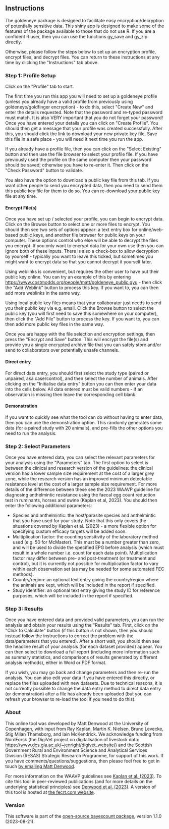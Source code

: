 ## Instructions

The goldeneye package is designed to facilitate easy encryption/decryption of potentially sensitive data.  This shiny app is designed to make some of the features of the package available to those that do not use R.  If you are a confident R user, then you can use the functions gy_save and gy_zip directly.

Otherwise, please follow the steps below to set up an encryption profile, encrypt files, and decrypt files.  You can return to these instructions at any time by clicking the "Instructions" tab above.

### Step 1:  Profile Setup

Click on the "Profile" tab to start.  

The first time you run this app you will need to set up a goldeneye profile (unless you already have a valid profile from previously using goldeneye/goldfinger encryption) - to do this, select "Create New" and enter the details requested.  Note that the password and re-typed password must match.  It is also VERY important that you do not forget your password!  Once you have entered your details you can click on "Create Profile".  You should then get a message that your profile was created successfully.  After this, you should click the link to download your new private key file.  Save this file in a safe place - you will need it next time you run the app.

If you already have a profile file, then you can click on the "Select Existing" button and then use the file browser to select your profile file.  If you have previously used the profile on the same computer then your password should be saved; otherwise you have to re-enter it.  Then click on the "Check Password" button to validate.

You also have the option to download a public key file from this tab.  If you want other people to send you encrypted data, then you need to send them this public key file for them to do so.  You can re-download your public key file at any time.


#### Encrypt File(s)

Once you have set up / selected your profile, you can begin to encrypt data.  Click on the Browse button to select one or more files to encrypt.  You should then see two sets of options appear:  a text entry box for online/web-based public keys, and another file browser for public keys on your computer.  These options control who else will be able to decrypt the files you encrypt. If you only want to encrypt data for your own use then you can ignore both of these inputs. There is also a check-box to allow decryption by yourself - typically you want to leave this ticked, but sometimes you might want to encrypt data so that you cannot decrypt it yourself later.

Using weblinks is convenient, but requires the other user to have put their public key online.  You can try an example of this by entering https://www.costmodds.org/people/matt/goldeneye_public.gyu - then click the "Add Weblink" button to process this key.  If you want to, you can then add more weblinks in the same way.

Using local public key files means that your collaborator just needs to send you their public key via e.g. email.  Click the Browse button to select the public key (you will first need to save this somewhere on your computer), then click the "Add File" button to process the key.  If you want to, you can then add more public key files in the same way.

Once you are happy with the file selection and encryption settings, then press the "Encrypt and Save" button.  This will encrypt the file(s) and provide you a single encrypted archive file that you can safely store and/or send to collaborators over potentially unsafe channels.


#### Direct entry

For direct data entry, you should first select the study type (paired or unpaired, aka case/control), and then select the number of animals.  After clicking on the "Initialise data entry" button you can then enter your data into the cells below.  All data entered must be valid numbers - if an observation is missing then leave the corresponding cell blank.

#### Demonstration

If you want to quickly see what the tool can do without having to enter data, then you can use the demonstration option.  This randomly generates some data (for a paired study with 20 animals), and pre-fills the other options you need to run the analysis.


### Step 2:  Select Parameters

Once you have entered data, you can select the relevant parameters for your analysis using the "Parameters" tab.  The first option to select is between the clinical and research version of the guidelines: the clinical version has a lower sample size requirement at the cost of a larger grey zone, while the research version has an improved minimum detectable resistance level at the cost of a larger sample size requirement. For more details of the difference between these see the 2023 WAAVP guideline for diagnosing anthelmintic resistance using the faecal egg count reduction test in ruminants, horses and swine (Kaplan et al, 2023). You should then enter the following additional parameters:

- Species and anthelmintic:  the host/parasite species and anthelmintic that you have used for your study. Note that this only covers the situations covered by Kaplan et al. (2023) - a more flexible option for specifying custom efficacy targets will be added soon.
- Multiplication factor:  the counting sensitivity of the laboratory method used (e.g. 50 for McMaster). This must be a number greater than zero, and will be used to divide the specified EPG before analysis (which must result in a whole number i.e. count for each data point). Multiplication factor may differ between pre- and post-treatment (or treatment and control), but it is currently not possible for multiplication factor to vary within each observation set (as may be needed for some automated FEC methods).
- Country/region:  an optional text entry giving the country/region where the animals are kept, which will be included in the report if specified.
- Study identifier:  an optional text entry giving the study ID for reference purposes, which will be included in the report if specified.


### Step 3:  Results

Once you have entered data and provided valid parameters, you can run the analysis and obtain your results using the "Results" tab. First, click on the "Click to Calculate" button (if this button is not shown, then you should instead follow the instructions to correct the problem with the data/parameters that you entered). After a short wait, you should then see the headline result of your analysis (for each dataset provided) appear. You can then select to download a full report (including more information such as summary statistics, and comparisons of results generated by different analysis methods), either in Word or PDF format.

If you wish, you may go back and change parameters and then re-run the analysis.  You can also edit your data if you have entered this directly, or replace the files uploaded with new datasets.  Due to technical reasons, it is not currently possible to change the data entry method to direct data entry (or demonstration) after a file has already been uploaded (but you can refresh your browser to re-load the tool if you need to do this).


### About

This online tool was developed by Matt Denwood at the University of Copenhagen, with input from Ray Kaplan, Martin K. Nielsen, Bruno Levecke, Stig Milan Thamsborg, and Iain McKendrick.  We acknowledge funding from NordForsk (the DigiVet project on digitalisation of livestock data:  https://www.dcs.gla.ac.uk/~jenright/digivet_website/) and the Scottish Government Rural and Environment Science and Analytical Services Division (RESAS) Strategic Research Programme, for support of this work.  If you have comments/questions/suggestions, then please feel free to get in touch [by emailing Matt Denwood](md@sund.ku.dk).

For more information on the WAAVP guidelines see [Kaplan et al. (2023)](https://pubmed.ncbi.nlm.nih.gov/37121092/).  To cite this tool in peer-reviewed publications (and for more details on the underlying statistical principles) see [Denwood et al. (2023)](https://pubmed.ncbi.nlm.nih.gov/36621042/).  A version of this tool is hosted at [the fecrt.com website](https://www.fecrt.com).

### Version

This software is part of the [open-source bayescount package](https://github.com/ku-awdc/bayescount), version 1.1.0 (2023-08-21).
